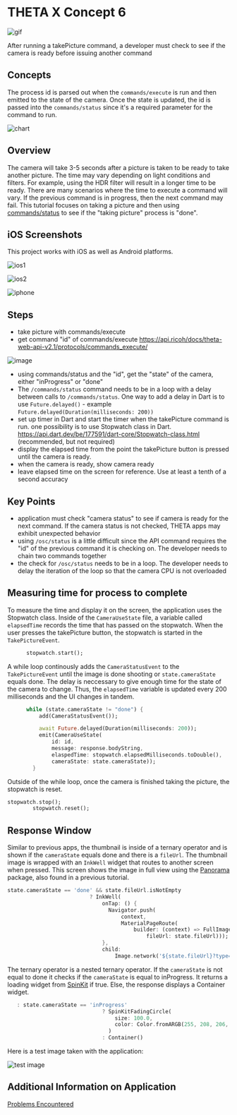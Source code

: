 # THETA X Concept 6

![gif](docs/stopwatch.gif)

After running a takePicture command, a developer must check to see if the camera is ready before issuing another command

## Concepts

The process id is parsed out when the `commands/execute` is run and then emitted to the state of the camera. Once the state is updated, the id is passed into the `commands/status` since it's a required parameter for the command to run. 

![chart](docs/flowchart.png)

## Overview

The camera will take 3-5 seconds after a picture is taken to be ready to take another picture.  The time may vary depending on light conditions and filters.  For example, using the HDR filter will result in a longer time to be ready.  There are many scenarios where the time to execute a command will vary. If the previous command is in progress, then the next command may fail. This tutorial focuses on taking a picture and then using [commands/status](https://api.ricoh/docs/theta-web-api-v2.1/protocols/commands_status/) to see if the "taking picture" process is "done".

## iOS Screenshots

This project works with iOS as well as Android platforms. 

![ios1](docs/ios1.png)

![ios2](docs/ios2.png)

![iphone](docs/iphone.jpg)

## Steps
* take picture with commands/execute
* get command "id" of commands/execute https://api.ricoh/docs/theta-web-api-v2.1/protocols/commands_execute/

![image](https://user-images.githubusercontent.com/5799860/176561306-21da5cbd-a078-4466-af66-2e0afce837f3.png)

* using commands/status and the "id", get the "state" of the camera, either "inProgress" or "done"
* The `/commands/status` command needs to be in a loop with a delay between calls to `/commands/status`.  One way to add a delay in Dart is to use `Future.delayed()` - example    `Future.delayed(Duration(milliseconds: 200))`
* set up timer in Dart and start the timer when the takePicture command is run.  one possibility is to use Stopwatch class in Dart. https://api.dart.dev/be/177591/dart-core/Stopwatch-class.html (recommended, but not required)
* display the elapsed time from the point the takePicture button is pressed until the camera is ready. 
* when the camera is ready, show camera ready
* leave elapsed time on the screen for reference.  Use at least a tenth of a second accuracy

## Key Points

* application must check "camera status" to see if camera is ready for the next command.  If the camera status is not checked, THETA apps may exhibit unexpected behavior
* using `/osc/status` is a little difficult since the API command requires the "id" of the previous command it is checking on.  The developer needs to chain two commands together
* the check for `/osc/status` needs to be in a loop.  The developer needs to delay the iteration of the loop so that the camera CPU is not overloaded

## Measuring time for process to complete

To measure the time and display it on the screen, the application uses the Stopwatch class. Inside of the `CameraUseState` file, a variable called `elapsedTime` records the time that has passed on the stopwatch. When the user presses the takePicture button, the stopwatch is started in the `TakePictureEvent`.

```dart
      stopwatch.start();
```

A while loop continously adds the `CameraStatusEvent` to the `TakePictureEvent` until the image is done shooting or `state.cameraState` equals done. The delay is neccessary to give enough time for the state of the camera to change. Thus, the `elapsedTime` variable is updated every 200 milliseconds and the UI changes in tandem.

```dart
      while (state.cameraState != "done") {
          add(CameraStatusEvent());

          await Future.delayed(Duration(milliseconds: 200));
          emit(CameraUseState(
              id: id,
              message: response.bodyString,
              elaspedTime: stopwatch.elapsedMilliseconds.toDouble(),
              cameraState: state.cameraState));
        }
```

Outside of the while loop, once the camera is finished taking the picture, the stopwatch is reset.

```dart
stopwatch.stop();
        stopwatch.reset();
```

## Response Window

Similar to previous apps, the thumbnail is inside of a ternary operator and is shown if the `cameraState` equals done and there is a `fileUrl`. The thumbnail image is wrapped with an `InkWell` widget that routes to another screen when pressed. This screen shows the image in full view using the [Panorama](https://pub.dev/packages/panorama) package, also found in a previous tutorial.

```dart
state.cameraState == 'done' && state.fileUrl.isNotEmpty
                          ? InkWell(
                              onTap: () {
                                Navigator.push(
                                    context,
                                    MaterialPageRoute(
                                        builder: (context) => FullImageScreen(
                                            fileUrl: state.fileUrl)));
                              },
                              child:
                                  Image.network('${state.fileUrl}?type=thumb'))
```

The ternary operator is a nested ternary operator. If the `cameraState` is not equal to done it checks if the `cameraState` is equal to inProgress. It returns a loading widget from [SpinKit](https://pub.dev/packages/flutter_spinkit) if true. Else, the response displays a Container widget.

```dart
   : state.cameraState == 'inProgress'
                              ? SpinKitFadingCircle(
                                  size: 100.0,
                                  color: Color.fromARGB(255, 208, 206, 206),
                                )
                              : Container()
```

Here is a test image taken with the application:

![test image](docs/test_image.png)

## Additional Information on Application

[Problems Encountered](docs/problems.md)